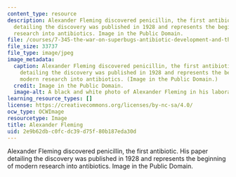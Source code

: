 ```yaml
---
content_type: resource
description: Alexander Fleming discovered penicillin, the first antibiotic. His paper
  detailing the discovery was published in 1928 and represents the beginning of modern
  research into antibiotics. Image in the Public Domain.
file: /courses/7-345-the-war-on-superbugs-antibiotic-development-and-the-emergence-of-drug-resistant-bacteria-fall-2015/2e9b62dbc0fcdc39d75f80b187eda30d_7-345f15.jpg
file_size: 33737
file_type: image/jpeg
image_metadata:
  caption: Alexander Fleming discovered penicillin, the first antibiotic. His paper
    detailing the discovery was published in 1928 and represents the beginning of
    modern research into antibiotics. (Image in the Public Domain.)
  credit: Image in the Public Domain.
  image-alt: A black and white photo of Alexander Fleming in his laboratory.
learning_resource_types: []
license: https://creativecommons.org/licenses/by-nc-sa/4.0/
ocw_type: OCWImage
resourcetype: Image
title: Alexander Fleming
uid: 2e9b62db-c0fc-dc39-d75f-80b187eda30d
---
```

Alexander Fleming discovered penicillin, the first antibiotic. His paper detailing the discovery was published in 1928 and represents the beginning of modern research into antibiotics. Image in the Public Domain.